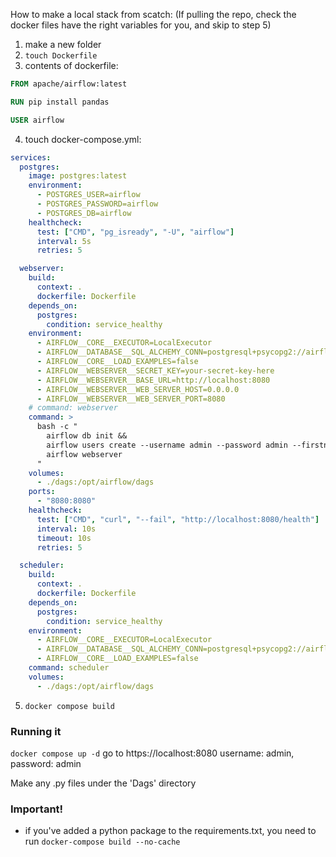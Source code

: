 How to make a local stack from scatch:
(If pulling the repo, check the docker files have the right variables for you, and skip to step 5)

1. make a new folder
2. `touch Dockerfile`
3. contents of dockerfile:
```Dockerfile
FROM apache/airflow:latest

RUN pip install pandas

USER airflow
```
4. touch docker-compose.yml:
```yml
services:
  postgres:
    image: postgres:latest
    environment:
      - POSTGRES_USER=airflow
      - POSTGRES_PASSWORD=airflow
      - POSTGRES_DB=airflow
    healthcheck:
      test: ["CMD", "pg_isready", "-U", "airflow"]
      interval: 5s
      retries: 5

  webserver:
    build:
      context: .
      dockerfile: Dockerfile
    depends_on:
      postgres:
        condition: service_healthy
    environment:
      - AIRFLOW__CORE__EXECUTOR=LocalExecutor
      - AIRFLOW__DATABASE__SQL_ALCHEMY_CONN=postgresql+psycopg2://airflow:airflow@postgres/airflow
      - AIRFLOW__CORE__LOAD_EXAMPLES=false
      - AIRFLOW__WEBSERVER__SECRET_KEY=your-secret-key-here
      - AIRFLOW__WEBSERVER__BASE_URL=http://localhost:8080
      - AIRFLOW__WEBSERVER__WEB_SERVER_HOST=0.0.0.0
      - AIRFLOW__WEBSERVER__WEB_SERVER_PORT=8080
    # command: webserver
    command: >
      bash -c "
        airflow db init &&
        airflow users create --username admin --password admin --firstname joel --lastname hogg --role Admin --email joelthehogg@gmail.com &&
        airflow webserver
      "
    volumes:
      - ./dags:/opt/airflow/dags
    ports:
      - "8080:8080"
    healthcheck:
      test: ["CMD", "curl", "--fail", "http://localhost:8080/health"]
      interval: 10s
      timeout: 10s
      retries: 5

  scheduler:
    build:
      context: .
      dockerfile: Dockerfile
    depends_on:
      postgres:
        condition: service_healthy
    environment:
      - AIRFLOW__CORE__EXECUTOR=LocalExecutor
      - AIRFLOW__DATABASE__SQL_ALCHEMY_CONN=postgresql+psycopg2://airflow:airflow@postgres/airflow
      - AIRFLOW__CORE__LOAD_EXAMPLES=false
    command: scheduler
    volumes:
      - ./dags:/opt/airflow/dags
```
5. `docker compose build`
### Running it
`docker compose up -d`
go to https://localhost:8080
username: admin, password: admin

Make any .py files under the 'Dags' directory

### Important!
- if you've added a python package to the requirements.txt, you need to run `docker-compose build --no-cache`
